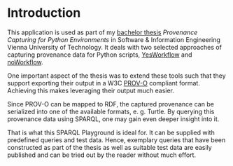 # Introduction
This application is used as part of my <a target="_blank" href="https://github.com/raffaelfoidl/ProvCaptPyEnvs">bachelor thesis</a>
*Provenance Capturing for Python Environments* in Software & Information Engineering Vienna University of Technology.
It deals with two selected approaches of capturing provenance data for Python scripts,
<a target="_blank" href="https://github.com/raffaelfoidl/yw-prototypes">YesWorkflow</a> and 
<a target="_blank" href="https://github.com/raffaelfoidl/noworkflow/">noWorkflow</a>.

One important aspect of the thesis was to extend these tools such that they support exporting their
output in a W3C <a target="_blank" href="https://www.w3.org/TR/prov-o/">PROV-O</a> compliant format.
Achieving this makes leveraging their output much easier.

Since PROV-O can be mapped to RDF, the captured provenance can be serialized into one of the available formats, e. g. Turtle.
By querying this provenance data using SPARQL, one may gain even deeper insight into it.

That is what this SPARQL Playground is ideal for. It can be supplied with predefined queries and test data. Hence,
exemplary queries that have been constructed as part of the thesis as well as suitable test data are easily published
and can be tried out by the reader without much effort.